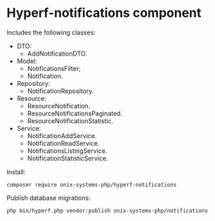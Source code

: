 # Hyperf-notifications component

Includes the following classes:

- DTO:
  - AddNotificationDTO.
- Model:
  - NotificationsFilter;
  - Notification.
- Repository:
  - NotificationRepository.
- Resource:
  - ResourceNotification.
  - ResourceNotificationsPaginated.
  - ResourceNotificationStatistic.
- Service:
  - NotificationAddService.
  - NotificationReadService.
  - NotificationsListingService.
  - NotificationStatisticService.

Install:

```shell script
composer require onix-systems-php/hyperf-notifications
```

Publish database migrations:

```shell script
php bin/hyperf.php vendor:publish onix-systems-php/notifications
```
